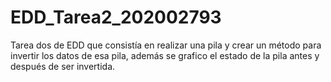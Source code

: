 # EDD_Tarea2_202002793
Tarea dos de EDD que consistía en realizar una pila y crear un método para invertir los datos de esa pila, además se grafico el estado de la pila antes y después de ser invertida.

